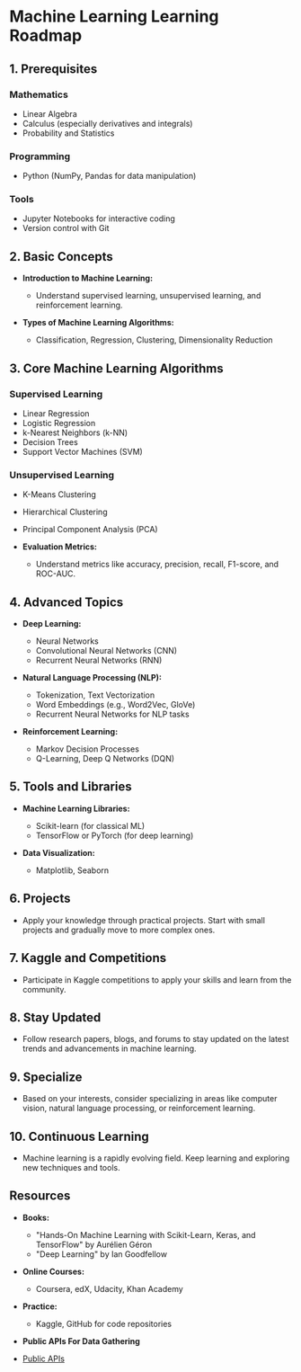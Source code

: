 # Machine Learning Learning Roadmap

## 1. Prerequisites

### Mathematics
- Linear Algebra
- Calculus (especially derivatives and integrals)
- Probability and Statistics

### Programming
- Python (NumPy, Pandas for data manipulation)

### Tools
- Jupyter Notebooks for interactive coding
- Version control with Git

## 2. Basic Concepts

- **Introduction to Machine Learning:**
  - Understand supervised learning, unsupervised learning, and reinforcement learning.

- **Types of Machine Learning Algorithms:**
  - Classification, Regression, Clustering, Dimensionality Reduction

## 3. Core Machine Learning Algorithms

### Supervised Learning
- Linear Regression
- Logistic Regression
- k-Nearest Neighbors (k-NN)
- Decision Trees
- Support Vector Machines (SVM)

### Unsupervised Learning
- K-Means Clustering
- Hierarchical Clustering
- Principal Component Analysis (PCA)

- **Evaluation Metrics:**
  - Understand metrics like accuracy, precision, recall, F1-score, and ROC-AUC.

## 4. Advanced Topics

- **Deep Learning:**
  - Neural Networks
  - Convolutional Neural Networks (CNN)
  - Recurrent Neural Networks (RNN)

- **Natural Language Processing (NLP):**
  - Tokenization, Text Vectorization
  - Word Embeddings (e.g., Word2Vec, GloVe)
  - Recurrent Neural Networks for NLP tasks

- **Reinforcement Learning:**
  - Markov Decision Processes
  - Q-Learning, Deep Q Networks (DQN)

## 5. Tools and Libraries

- **Machine Learning Libraries:**
  - Scikit-learn (for classical ML)
  - TensorFlow or PyTorch (for deep learning)

- **Data Visualization:**
  - Matplotlib, Seaborn

## 6. Projects

- Apply your knowledge through practical projects. Start with small projects and gradually move to more complex ones.

## 7. Kaggle and Competitions

- Participate in Kaggle competitions to apply your skills and learn from the community.

## 8. Stay Updated

- Follow research papers, blogs, and forums to stay updated on the latest trends and advancements in machine learning.

## 9. Specialize

- Based on your interests, consider specializing in areas like computer vision, natural language processing, or reinforcement learning.

## 10. Continuous Learning

- Machine learning is a rapidly evolving field. Keep learning and exploring new techniques and tools.

## Resources

- **Books:**
  - "Hands-On Machine Learning with Scikit-Learn, Keras, and TensorFlow" by Aurélien Géron
  - "Deep Learning" by Ian Goodfellow

- **Online Courses:**
  - Coursera, edX, Udacity, Khan Academy

- **Practice:**
  - Kaggle, GitHub for code repositories
- **Public APIs For Data Gathering**
- [Public APIs](https://github.com/public-apis/public-apis)

